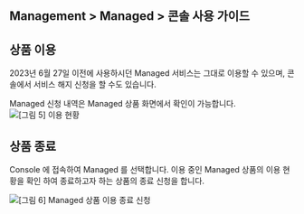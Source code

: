 ## Management > Managed > 콘솔 사용 가이드

## 상품 이용
2023년 6월 27일 이전에 사용하시던 Managed 서비스는 그대로 이용할 수 있으며, 콘솔에서 서비스 해지 신청을 할 수도 있습니다.

Managed 신청 내역은 Managed 상품 화면에서 확인이 가능합니다. 
![[그림 5] 이용 현황](http://static.toastoven.net/prod_managed/managed_5.jpg)

## 상품 종료 
Console 에 접속하여 Managed 를 선택합니다.
이용 중인 Managed 상품의 이용 현황을 확인 하여 종료하고자 하는 상품의 종료 신청을 합니다. 

![[그림 6] Managed 상품 이용 종료 신청](http://static.toastoven.net/prod_managed/managed_6.jpg)
